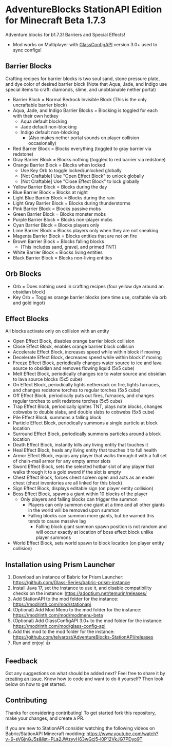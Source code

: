 # AdventureBlocks StationAPI Edition for Minecraft Beta 1.7.3

Adventure blocks for b1.7.3! Barriers and Special Effects!
* Mod works on Multiplayer with [GlassConfigAPI](https://modrinth.com/mod/glass-config-api) version 3.0+ used to sync configs!

## Barrier Blocks

Crafting recipes for barrier blocks is two soul sand, stone pressure plate, and dye color of desired barrier block
(Note that Aqua, Jade, and Indigo use special items to craft: diamonds, slime, and unobtainable nether portal)

* Barrier Block = Normal Bedrock Invisible Block (This is the only uncraftable barrier block)
* Aqua, Jade, and Indigo Barrier Blocks = Blocking is toggled for each with their own hotkey
    * Aqua default blocking
    * Jade default non-blocking
    * Indigo default non-blocking
        * (Also makes nether portal sounds on player collision occasionally)
* Red Barrier Block = Blocks everything (toggled to gray barrier via redstone)
* Gray Barrier Block = Blocks nothing (toggled to red barrier via redstone)
* Orange Barrier Block = Blocks when locked
    * Use Key Orb to toggle locked/unlocked globally
    * [Not Craftable] Use "Open Effect Block" to unlock globally
    * [Not Craftable] Use "Close Effect Block" to lock globally
* Yellow Barrier Block = Blocks during the day
* Blue Barrier Block = Blocks at night
* Light Blue Barrier Block = Blocks during the rain
* Light Gray Barrier Block = Blocks during thunderstorms
* Pink Barrier Block = Blocks passive mobs
* Green Barrier Block = Blocks monster mobs
* Purple Barrier Block = Blocks non-player mobs
* Cyan Barrier Block = Blocks players only
* Lime Barrier Block = Blocks players only when they are not sneaking
* Magenta Barrier Block = Blocks entities that are not on fire
* Brown Barrier Block = Blocks falling blocks
    * (This includes sand, gravel, and primed TNT)
* White Barrier Block = Blocks living entities
* Black Barrier Block = Blocks non-living entities

## Orb Blocks

* Orb = Does nothing used in crafting recipes (four yellow dye around an obsidian block)
* Key Orb = Toggles orange barrier blocks (one time use, craftable via orb and gold ingot)

## Effect Blocks

All blocks activate only on collision with an entity

* Open Effect Block, disables orange barrier block collision
* Close Effect Block, enables orange barrier block collision
* Accelerate Effect Block, increases speed while within block if moving
* Decelerate Effect Block, decreases speed while within block if moving
* Freeze Effect Block, periodically changes water source to ice and lava source to obsidian and removes flowing liquid (5x5 cube)
* Melt Effect Block, periodically changes ice to water source and obsidian to lava source blocks (5x5 cube)
* On Effect Block, periodically lights netherrack on fire, lights furnaces, and changes redstone torches to regular torches (5x5 cube)
* Off Effect Block, periodically puts out fires, furnaces, and changes regular torches to unlit redstone torches (5x5 cube)
* Trap Effect Block, periodically ignites TNT, plays note blocks, changes cobwebs to double slabs, and double slabs to cobwebs (5x5 cube)
* Pile Effect Block, summons a falling block
* Particle Effect Block, periodically summons a single particle at block location
* Surround Effect Block, periodically summons particles around a block location
* Death Effect Block, instantly kills any living entity that touches it
* Heal Effect Block, heals any living entity that touches it to full health
* Armor Effect Block, equips any player that walks through it with a full set of chain-mail armor for any empty armor slots
* Sword Effect Block, sets the selected hotbar slot of any player that walks through it to a gold sword if the slot is empty
* Chest Effect Block, forces chest screen open and acts as an ender chest (chest inventories are all linked for this block)
* Sign Effect Block, displays editable sign (on player entity collision)
* Boss Effect Block, spawns a giant within 10 blocks of the player
    * Only players and falling blocks can trigger the summon
        * Players can only summon one giant at a time and all other giants in the world will be removed upon summon
        * Falling blocks can summon more giants, but be warned this tends to cause massive lag
            * Falling block giant summon spawn position is not random and will occur exactly at location of boss effect block unlike player summons
* World Effect Block, sets world spawn to block location (on player entity collision)

## Installation using Prism Launcher

1. Download an instance of Babric for Prism Launcher: https://github.com/Glass-Series/babric-prism-instance
2. Install Java 17, set the instance to use it, and disable compatibility checks on the instance: https://adoptium.net/temurin/releases/
3. Add StationAPI to the mod folder for the instance: https://modrinth.com/mod/stationapi
4. (Optional) Add Mod Menu to the mod folder for the instance: https://modrinth.com/mod/modmenu-beta
5. (Optional) Add GlassConfigAPI 3.0+ to the mod folder for the instance: https://modrinth.com/mod/glass-config-api
6. Add this mod to the mod folder for the instance: https://github.com/telvarost/AdventureBlocks-StationAPI/releases
7. Run and enjoy! 👍

## Feedback

Got any suggestions on what should be added next? Feel free to share it by [creating an issue](https://github.com/telvarost/AdventureBlocks-StationAPI/issues/new). Know how to code and want to do it yourself? Then look below on how to get started.

## Contributing

Thanks for considering contributing! To get started fork this repository, make your changes, and create a PR. 

If you are new to StationAPI consider watching the following videos on Babric/StationAPI Minecraft modding: https://www.youtube.com/watch?v=9-sVGjnGJ5s&list=PLa2JWzyvH63wGcj5-i0P12VkJG7PDyo9T
